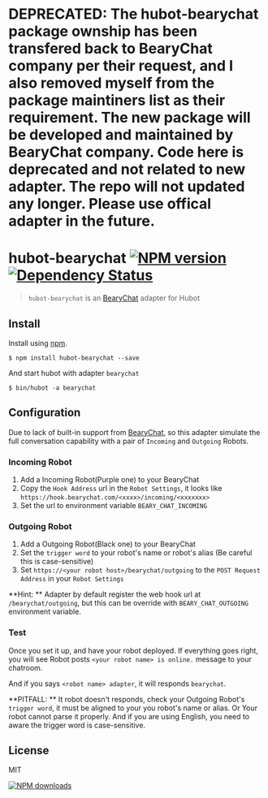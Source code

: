 DEPRECATED: The hubot-bearychat package ownship has been transfered back to BearyChat company per their request, and I also removed myself from the package maintiners list as their requirement. The new package will be developed and maintained by BearyChat company. Code here is deprecated and not related to new adapter. The repo will not updated any longer. Please use offical adapter in the future.
=========================================================================================

hubot-bearychat [![NPM version][npm-image]][npm-url] [![Dependency Status][depstat-image]][depstat-url]
================

> `hubot-bearychat` is an [BearyChat] adapter for Hubot

## Install

Install using [npm][npm-url].

    $ npm install hubot-bearychat --save

And start hubot with adapter `bearychat`

    $ bin/hubot -a bearychat

## Configuration

Due to lack of built-in support from [BearyChat], so this adapter simulate the full conversation capability with a pair of `Incoming` and `Outgoing` Robots.

### Incoming Robot
1. Add a Incoming Robot(Purple one) to your BearyChat
2. Copy the `Hook Address` url in the `Robot Settings`, it looks like `https://hook.bearychat.com/<xxxx>/incoming/<xxxxxxx>`
3. Set the url to environment variable `BEARY_CHAT_INCOMING`

### Outgoing Robot
1. Add a Outgoing Robot(Black one) to your BearyChat
2. Set the `trigger word` to your robot's name or robot's alias (Be careful this is case-sensitive)
3. Set `https://<your robot host>/bearychat/outgoing` to the `POST Request Address` in your `Robot Settings`

**Hint: ** Adapter by default register the web hook url at `/bearychat/outgoing`, but this can be override with `BEARY_CHAT_OUTGOING` environment variable.

### Test

Once you set it up, and have your robot deployed.
If everything goes right, you will see Robot posts `<your robot name> is online.` message to your chatroom.

And if you says `<robot name> adapter`, it will responds `bearychat`.

**PITFALL: ** It robot doesn't responds, check your Outgoing Robot's `trigger word`, it must be aligned to your you robot's name or alias. Or Your robot cannot parse it properly. And if you are using English, you need to aware the trigger word is case-sensitive.

## License
MIT

[![NPM downloads][npm-downloads]][npm-url]

[homepage]: https://github.com/timnew/hubot-bearychat

[npm-url]: https://npmjs.org/package/hubot-bearychat
[npm-image]: http://img.shields.io/npm/v/hubot-bearychat.svg?style=flat
[npm-downloads]: http://img.shields.io/npm/dm/hubot-bearychat.svg?style=flat

[depstat-url]: https://gemnasium.com/timnew/hubot-bearychat
[depstat-image]: http://img.shields.io/gemnasium/timnew/hubot-bearychat.svg?style=flat

[BearyChat]: https://bearychat.com/
